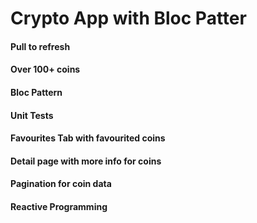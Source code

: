 # Crypto App with Bloc Patter

#### Pull to refresh

#### Over 100+ coins

#### Bloc Pattern

#### Unit Tests

#### Favourites Tab with favourited coins

#### Detail page with more info for coins

#### Pagination for coin data

#### Reactive Programming
